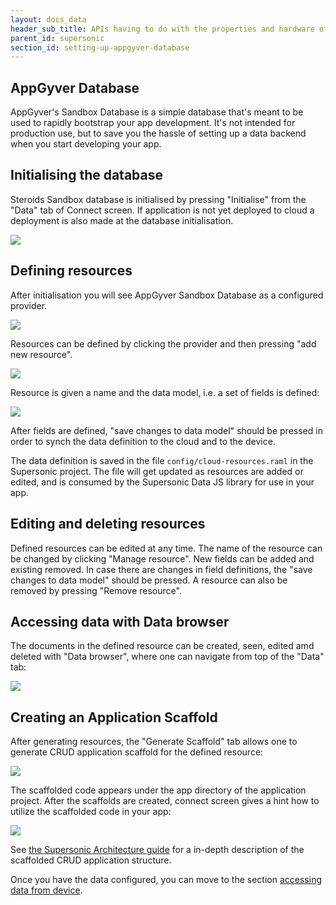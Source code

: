 ```yaml
---
layout: docs_data
header_sub_title: APIs having to do with the properties and hardware of your mobile device.
parent_id: supersonic
section_id: setting-up-appgyver-database
---
```

<section class="docs-section" id="setting-up-appgyver-database">

# AppGyver Database

AppGyver's Sandbox Database is a simple database that's meant to be used to rapidly bootstrap your app development. It's not intended for production use, but to save you the hassle of setting up a data backend when you start developing your app.

</section>
<section class="docs-section" id="initialising-the-database">

## Initialising the database

Steroids Sandbox database is initialised by pressing "Initialise"
from the "Data" tab of Connect screen. If application is not yet deployed to cloud a deployment is also made at the database initialisation.

<img class="tutorial-image" src="/img/guides/data_init.png">

</section>
<section class="docs-section" id="defining-resources">

## Defining resources

After initialisation you will see AppGyver Sandbox Database as a configured provider.

<img class="tutorial-image" src="/img/guides/data_providers.png">

Resources can be defined by clicking the provider and then pressing "add new resource".

<img class="tutorial-image" src="/img/guides/data_provider.png">

Resource is given a name and the data model, i.e. a set of fields is defined:

<img class="tutorial-image" src="/img/guides/data_fields.png">

After fields are defined, "save changes to data model" should be pressed in order to synch the data definition to the cloud and to the device.

The data definition is saved in the file `config/cloud-resources.raml` in the Supersonic project. The file will get updated as resources are added or edited, and is consumed by the Supersonic Data JS library for use in your app.

</section>
<section class="docs-section" id="editing-resources">

## Editing and deleting resources

Defined resources can be edited at any time. The name of the resource can be changed by clicking "Manage resource". New fields can be added and existing removed. In case there are changes in field definitions, the "save changes to data model" should be pressed. A resource can also be removed by pressing "Remove resource".

<section class="docs-section" id="accessing-data-with-data-browser">

## Accessing data with Data browser

The documents in the defined resource can be created, seen, edited amd deleted with "Data browser", where one can navigate from top of the "Data" tab:

<img class="tutorial-image" src="/img/guides/data_browser.png">

</section>
<section class="docs-section" id="creating-an-app-scaffold">

## Creating an Application Scaffold

After generating resources, the "Generate Scaffold" tab allows one to generate CRUD application scaffold for the defined resource:

<img class="tutorial-image" src="/img/guides/data_scaffold.png">

The scaffolded code appears under the app directory of the application project. After the scaffolds are created, connect screen gives a hint how to utilize the scaffolded code in your app:

<img class="tutorial-image" src="/img/guides/data_scaffolded.png">

See [the Supersonic Architecture guide](http://localhost:4000/supersonic/guides/architecture/architecture/) for a in-depth description of the scaffolded CRUD application structure.

Once you have the data configured, you can move to the section [accessing data from device](/supersonic/guides/data/accessing-data-from-device/).

</section>